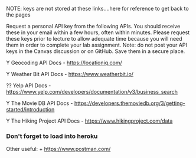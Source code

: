 
NOTE:  keys are not stored at these links....here for reference to get back
to the pages

Request a personal API key from the following APIs. You should receive these in your email within a few hours, often within minutes. Please request these keys prior to lecture to allow adequate time because you will need them in order to complete your lab assignment. Note: do not post your API keys in the Canvas discussion or on GitHub. Save them in a secure place.

Y Geocoding API Docs - https://locationiq.com/

Y Weather Bit API Docs - https://www.weatherbit.io/

?? Yelp API Docs - https://www.yelp.com/developers/documentation/v3/business_search

Y The Movie DB API Docs - https://developers.themoviedb.org/3/getting-started/introduction

Y The Hiking Project API Docs - https://www.hikingproject.com/data

### Don't forget to load into heroku

Other useful:
    + https://www.postman.com/
